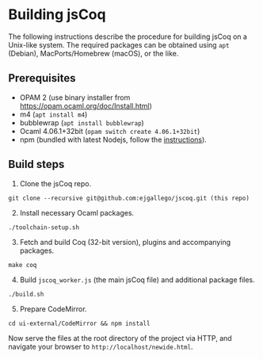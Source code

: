 # Building jsCoq

The following instructions describe the procedure for building jsCoq on a Unix-like
system.
The required packages can be obtained using `apt` (Debian), MacPorts/Homebrew (macOS),
or the like.

## Prerequisites
 * OPAM 2  (use binary installer from https://opam.ocaml.org/doc/Install.html)
 * m4 (`apt install m4`)
 * bubblewrap (`apt install bubblewrap`)
 * Ocaml 4.06.1+32bit (`opam switch create 4.06.1+32bit`)
 * npm (bundled with latest Nodejs, follow the [instructions](https://github.com/nodesource/distributions/blob/master/README.md#installation-instructions)).

## Build steps
 1. Clone the jsCoq repo.
```
git clone --recursive git@github.com:ejgallego/jscoq.git (this repo)
```
 2. Install necessary Ocaml packages.
```
./toolchain-setup.sh
```
 3. Fetch and build Coq (32-bit version), plugins and accompanying packages.
```
make coq
```
 4. Build `jscoq_worker.js` (the main jsCoq file) and additional package files.
```
./build.sh
```
 5. Prepare CodeMirror.
```
cd ui-external/CodeMirror && npm install
```

Now serve the files at the root directory of the project via HTTP, and navigate your browser to `http://localhost/newide.html`.
